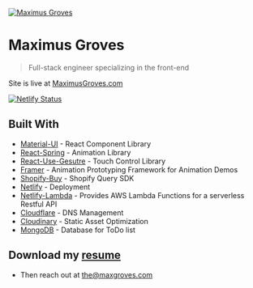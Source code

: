 <a href="https://www.maximusgroves.com"><img src="https://res.cloudinary.com/maximus/image/upload/v1652155709/remote_maximus/readmebanner2_risfa4.jpg" title="Maximus Groves" alt="Maximus Groves"></a>

# Maximus Groves

> Full-stack engineer specializing in the front-end

Site is live at [MaximusGroves.com](https://www.maximusgroves.com)

[![Netlify Status](https://api.netlify.com/api/v1/badges/014f9e9c-43eb-457c-8b61-3fe0af5645db/deploy-status)](https://app.netlify.com/sites/priceless-kalam-dce8b1/deploys)

## Built With

- [Material-UI](https://material-ui.com/) - React Component Library
- [React-Spring](https://www.react-spring.io/) - Animation Library
- [React-Use-Gesutre](https://github.com/react-spring/react-use-gesture) - Touch Control Library
- [Framer](https://www.framer.com/) - Animation Prototyping Framework for Animation Demos
- [Shopify-Buy](https://github.com/Shopify/js-buy-sdk) - Shopify Query SDK
- [Netlify](https://www.netlify.com/) - Deployment
- [Netlify-Lambda](https://www.netlify.com/products/functions/) - Provides AWS Lambda Functions for a serverless Restful API
- [Cloudflare](https://www.cloudflare.com//) - DNS Management
- [Cloudinary](https://cloudinary.com//) - Static Asset Optimization
- [MongoDB](https://www.mongodb.com/) - Database for ToDo list

## Download my [resume](https://www.maximusgroves.com/data/MaxGrovesResume2023.pdf)

- Then reach out at [the@maxgroves.com](mailto:the@maxgroves.com)
